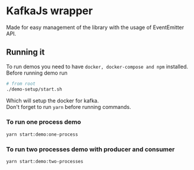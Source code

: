 # KafkaJs wrapper
Made for easy management of the library with the usage of EventEmitter API.

## Running it
To run demos you need to have `docker, docker-compose and npm` installed.<br />
Before running demo run
```sh
# from root
./demo-setup/start.sh
```
Which will setup the docker for kafka.<br />
Don't forget to run `yarn` before running commands. <br/>

### To run one process demo
```
yarn start:demo:one-process
```

### To run two processes demo with producer and consumer
```
yarn start:demo:two-processes
```
